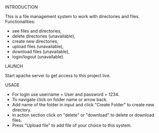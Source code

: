 
INTRODUCTION

This is a file management system to work with directories and files. 
Functionalities:
* see files and directories,
* delete directories (unavailable),
* create new directories,
* upload files (unavailable),
* download files (unavailable),
* login/logout (unavailable).

LAUNCH

Start apache server to get access to this project live.

USAGE 

* For login use username = User and password = 1234.
* To navigate click on folder name or arrow back.
* Add name of the folder in input and click "Create Folder" to create new directory.
* In action section click on "delete" or "download" to delete or download files.
* Press "Upload file" to add file of your choice to this system.

